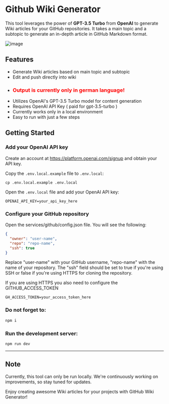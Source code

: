 # Github Wiki Generator

This tool leverages the power of **GPT-3.5 Turbo** from **OpenAI** to generate Wiki articles for your GitHub repositories. It takes a main topic and a subtopic to generate an in-depth article in GitHub Markdown format.

![image](https://github.com/Satttoshi/github-wiki-generator/assets/109807794/5d10a2e8-e2a7-4564-aef0-b936985bb153)

## Features

- Generate Wiki articles based on main topic and subtopic
- Edit and push directly into wiki
- ### <span style="color:red">Output is currently only in german language!</span>
- Utilizes OpenAI's GPT-3.5 Turbo model for content generation
- Requires OpenAI API Key ( paid for gpt-3.5-turbo )
- Currently works only in a local environment
- Easy to run with just a few steps

## Getting Started

### Add your OpenAI API key

Create an account at https://platform.openai.com/signup and obtain your API key.

Copy the `.env.local.example` file to `.env.local`:

```shell
cp .env.local.example .env.local
```

Open the `.env.local` file and add your OpenAI API key:

```shell
OPENAI_API_KEY=your_api_key_here
```

### Configure your GitHub repository

Open the services/github/config.json file. You will see the following:

```json
{
  "owner": "user-name",
  "repo": "repo-name",
  "ssh": true
}
```

Replace "user-name" with your GitHub username, "repo-name" with the name of your repository. The "ssh" field should be set to true if you're using SSH or false if you're using HTTPS for cloning the repository.

If you are using HTTPS you also need to configure the GITHUB_ACCESS_TOKEN

```shell
GH_ACCESS_TOKEN=your_access_token_here
```

### Do not forget to:

```bash
npm i
```

### Run the development server:

```bash
npm run dev
```

---

## Note

Currently, this tool can only be run locally. We're continuously working on improvements, so stay tuned for updates.

Enjoy creating awesome Wiki articles for your projects with GitHub Wiki Generator!

